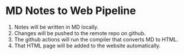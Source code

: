 # MD Notes to Web Pipeline

1. Notes will be written in MD locally.
2. Changes will be pushed to the remote repo on github.
3. The github actions will run the compiler that converts MD to HTML.
4. That HTML page will be added to the website automatically.

